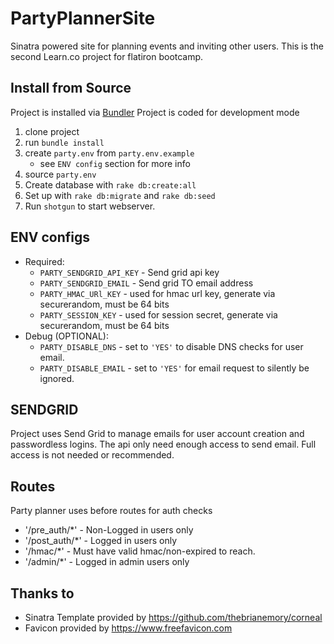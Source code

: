 # PartyPlannerSite

Sinatra powered site for planning events and inviting other users.
This is the second Learn.co project for flatiron bootcamp.

## Install from Source

Project is installed via [Bundler](https://bundler.io/)
Project is coded for development mode

1. clone project
2. run `bundle install`
3. create `party.env` from `party.env.example`
    - see `ENV config` section for more info
4. source `party.env`
5. Create database with `rake db:create:all`
6. Set up with `rake db:migrate` and `rake db:seed`
7. Run `shotgun` to start webserver.

## ENV configs

- Required:
  - `PARTY_SENDGRID_API_KEY` - Send grid api key
  - `PARTY_SENDGRID_EMAIL` - Send grid TO email address
  - `PARTY_HMAC_URl_KEY` - used for hmac url key, generate via securerandom, must be 64 bits
  - `PARTY_SESSION_KEY`  - used for session secret, generate via securerandom, must be 64 bits
- Debug (OPTIONAL):
  - `PARTY_DISABLE_DNS` - set to  `'YES'` to disable DNS checks for user email.
  - `PARTY_DISABLE_EMAIL` - set to `'YES'` for email request to silently be ignored.

## SENDGRID

Project uses Send Grid to manage emails for user account creation and passwordless logins.
The api only need enough access to send email. Full access is not needed or recommended.

## Routes

Party planner uses before routes for auth checks

- '/pre_auth/*' - Non-Logged in users only
- '/post_auth/*' - Logged in users only
- '/hmac/*' - Must have valid hmac/non-expired to reach.
- '/admin/*' - Logged in admin users only

## Thanks to

- Sinatra Template provided by https://github.com/thebrianemory/corneal
- Favicon provided by https://www.freefavicon.com
